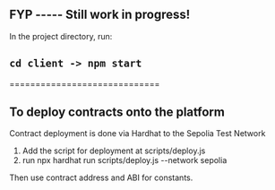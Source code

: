 ## FYP ----- Still work in progress!

In the project directory, run:
## `cd client -> npm start`
=============================
## To deploy contracts onto the platform

Contract deployment is done via Hardhat to the Sepolia Test Network
1. Add the script for deployment at scripts/deploy.js
2. run npx hardhat run scripts/deploy.js --network sepolia

Then use contract address and ABI for constants.

